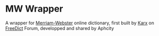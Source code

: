 # MW Wrapper
 A wrapper for [Merriam-Webster](https://www.merriam-webster.com/) online dictionary, first built by [Karx](https://forum.freemdict.com/u/karx/) on [FreeDict](https://forum.freemdict.com/) Forum, developped and shared by Aphcity
